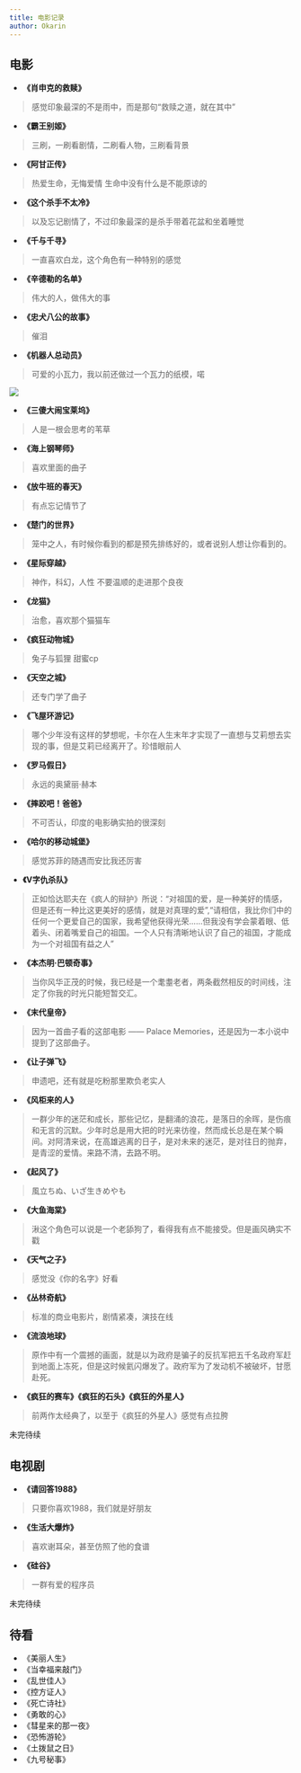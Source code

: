 ```yaml
---
title: 电影记录
author: Okarin
---
```


## 电影

- **《肖申克的救赎》**
>感觉印象最深的不是雨中，而是那句“救赎之道，就在其中”
- **《霸王别姬》**
>三刷，一刷看剧情，二刷看人物，三刷看背景
- **《阿甘正传》**
>热爱生命，无悔爱情 生命中没有什么是不能原谅的 
- **《这个杀手不太冷》**
>以及忘记剧情了，不过印象最深的是杀手带着花盆和坐着睡觉
- **《千与千寻》**
>一直喜欢白龙，这个角色有一种特别的感觉
- **《辛德勒的名单》**
>伟大的人，做伟大的事
- **《忠犬八公的故事》**
>催泪
- **《机器人总动员》**
>可爱的小瓦力，我以前还做过一个瓦力的纸模，喏

![](https://s2.loli.net/2022/04/15/JICgyViBrpd4efu.jpg)

- **《三傻大闹宝莱坞》**
>人是一根会思考的苇草
- **《海上钢琴师》**
>喜欢里面的曲子
- **《放牛班的春天》**
>有点忘记情节了
- **《楚门的世界》**
> 笼中之人，有时候你看到的都是预先排练好的，或者说别人想让你看到的。
- **《星际穿越》**
> 神作，科幻，人性 不要温顺的走进那个良夜
- **《龙猫》**
>治愈，喜欢那个猫猫车
- **《疯狂动物城》**
>兔子与狐狸 甜蜜cp
- **《天空之城》**
>还专门学了曲子
- **《飞屋环游记》**
>哪个少年没有这样的梦想呢，卡尔在人生末年才实现了一直想与艾莉想去实现的事，但是艾莉已经离开了。珍惜眼前人
- **《罗马假日》**
>永远的奥黛丽·赫本
- **《摔跤吧！爸爸》**
>不可否认，印度的电影确实拍的很深刻
- **《哈尔的移动城堡》**
>感觉苏菲的随遇而安比我还厉害
- **《V字仇杀队》**
>正如恰达耶夫在《疯人的辩护》所说：“对祖国的爱，是一种美好的情感，但是还有一种比这更美好的感情，就是对真理的爱”,“请相信，我比你们中的任何一个更爱自己的国家，我希望他获得光荣……但我没有学会蒙着眼、低着头、闭着嘴爱自己的祖国。一个人只有清晰地认识了自己的祖国，才能成为一个对祖国有益之人”
- **《本杰明·巴顿奇事》**
>当你风华正茂的时候，我已经是一个耄耋老者，两条截然相反的时间线，注定了你我的时光只能短暂交汇。
- **《末代皇帝》**
>因为一首曲子看的这部电影 —— Palace Memories，还是因为一本小说中提到了这部曲子。
- **《让子弹飞》**
>申遗吧，还有就是吃粉那里欺负老实人
- **《风柜来的人》**
>一群少年的迷茫和成长，那些记忆，是翻涌的浪花，是落日的余晖，是伤痕和无言的沉默。少年时总是用大把的时光来彷徨，然而成长总是在某个瞬间。对阿清来说，在高雄逃离的日子，是对未来的迷茫，是对往日的抛弃，是青涩的爱情。来路不清，去路不明。 
- **《起风了》**
>風立ちぬ、いざ生きめやも
- **《大鱼海棠》**
>湫这个角色可以说是一个老舔狗了，看得我有点不能接受。但是画风确实不戳
- **《天气之子》**
>感觉没《你的名字》好看
- **《丛林奇航》**
>标准的商业电影片，剧情紧凑，演技在线
- **《流浪地球》**
>原作中有一个震撼的画面，就是以为政府是骗子的反抗军把五千名政府军赶到地面上冻死，但是这时候氦闪爆发了。政府军为了发动机不被破坏，甘愿赴死。
- **《疯狂的赛车》《疯狂的石头》《疯狂的外星人》**
>前两作太经典了，以至于《疯狂的外星人》感觉有点拉胯

未完待续

## 电视剧

- **《请回答1988》**
>只要你喜欢1988，我们就是好朋友
- **《生活大爆炸》**
>喜欢谢耳朵，甚至仿照了他的食谱
- **《硅谷》**
>一群有爱的程序员

未完待续


## 待看
- 《美丽人生》
- 《当幸福来敲门》
- 《乱世佳人》
- 《控方证人》
- 《死亡诗社》
- 《勇敢的心》
- 《彗星来的那一夜》
- 《恐怖游轮》
- 《土拨鼠之日》
- 《九号秘事》